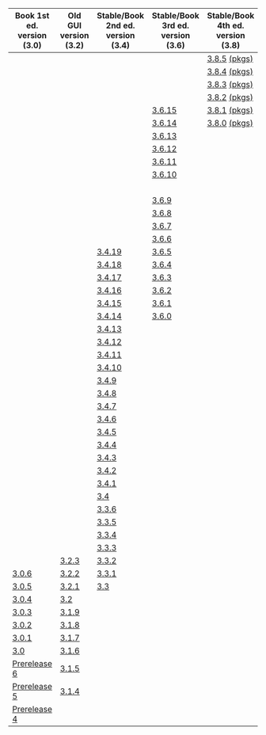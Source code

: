 |Book 1st<br> ed. version<br> (3.0)|Old GUI<br> version<br> (3.2)|Stable/Book <br>2nd ed. version<br> (3.4)|Stable/Book<br> 3rd ed. version<br> (3.6)|Stable/Book<br> 4th ed. version<br> (3.8)|Development<br> version<br> (3.9)|
|--- |--- |--- |--- |--- |--- |
|||||[3.8.5](http://www.cs.waikato.ac.nz/~ml/weka/CHANGELOG-3-8-5) [(pkgs)](http://www.cs.waikato.ac.nz/~ml/weka/CHANGELOG_PACKAGES-3-8-5)|[3.9.5](http://www.cs.waikato.ac.nz/~ml/weka/CHANGELOG-3-9-5) [(pkgs)](http://www.cs.waikato.ac.nz/~ml/weka/CHANGELOG_PACKAGES-3-9-5)|
|||||[3.8.4](http://www.cs.waikato.ac.nz/~ml/weka/CHANGELOG-3-8-4) [(pkgs)](http://www.cs.waikato.ac.nz/~ml/weka/CHANGELOG_PACKAGES-3-8-4)|[3.9.4](http://www.cs.waikato.ac.nz/~ml/weka/CHANGELOG-3-9-4) [(pkgs)](http://www.cs.waikato.ac.nz/~ml/weka/CHANGELOG_PACKAGES-3-9-4)|
|||||[3.8.3](http://www.cs.waikato.ac.nz/~ml/weka/CHANGELOG-3-8-3) [(pkgs)](http://www.cs.waikato.ac.nz/~ml/weka/CHANGELOG_PACKAGES-3-8-3)|[3.9.3](http://www.cs.waikato.ac.nz/~ml/weka/CHANGELOG-3-9-3) [(pkgs)](http://www.cs.waikato.ac.nz/~ml/weka/CHANGELOG_PACKAGES-3-9-3)|
|||||[3.8.2](http://www.cs.waikato.ac.nz/~ml/weka/CHANGELOG-3-8-2) [(pkgs)](http://www.cs.waikato.ac.nz/~ml/weka/CHANGELOG_PACKAGES-3-8-2)|[3.9.2](http://www.cs.waikato.ac.nz/~ml/weka/CHANGELOG-3-9-2) [(pkgs)](http://www.cs.waikato.ac.nz/~ml/weka/CHANGELOG_PACKAGES-3-9-2)|
||||[3.6.15](http://www.cs.waikato.ac.nz/~ml/weka/CHANGELOG-3-6-15)|[3.8.1](http://www.cs.waikato.ac.nz/~ml/weka/CHANGELOG-3-8-1) [(pkgs)](http://www.cs.waikato.ac.nz/~ml/weka/CHANGELOG_PACKAGES-3-8-1)|[3.9.1](http://www.cs.waikato.ac.nz/~ml/weka/CHANGELOG-3-9-1) [(pkgs)](http://www.cs.waikato.ac.nz/~ml/weka/CHANGELOG_PACKAGES-3-9-1)|
||||[3.6.14](http://www.cs.waikato.ac.nz/~ml/weka/CHANGELOG-3-6-14)|[3.8.0](http://www.cs.waikato.ac.nz/~ml/weka/CHANGELOG-3-8-0) [(pkgs)](http://www.cs.waikato.ac.nz/~ml/weka/CHANGELOG_PACKAGES-3-8-0)|[3.9.0](http://www.cs.waikato.ac.nz/~ml/weka/CHANGELOG-3-9-0) [(pkgs)](http://www.cs.waikato.ac.nz/~ml/weka/CHANGELOG_PACKAGES-3-9-0)|
||||[3.6.13](http://www.cs.waikato.ac.nz/~ml/weka/CHANGELOG-3-6-13)||[3.7.13](http://www.cs.waikato.ac.nz/~ml/weka/CHANGELOG-3-7-13) [(pkgs)](http://www.cs.waikato.ac.nz/~ml/weka/CHANGELOG_PACKAGES-3-7-13)|
||||[3.6.12](http://www.cs.waikato.ac.nz/~ml/weka/CHANGELOG-3-6-12)||[3.7.12](http://www.cs.waikato.ac.nz/~ml/weka/CHANGELOG-3-7-12) [(pkgs)](http://www.cs.waikato.ac.nz/~ml/weka/CHANGELOG_PACKAGES-3-7-12)|
||||[3.6.11](http://www.cs.waikato.ac.nz/~ml/weka/CHANGELOG-3-6-11)||[3.7.11](http://www.cs.waikato.ac.nz/~ml/weka/CHANGELOG-3-7-11) [(pkgs)](http://www.cs.waikato.ac.nz/~ml/weka/CHANGELOG_PACKAGES-3-7-11)|
||||[3.6.10](http://www.cs.waikato.ac.nz/~ml/weka/CHANGELOG-3-6-10)||[3.7.10](http://www.cs.waikato.ac.nz/~ml/weka/CHANGELOG-3-7-10) [(pkgs)](http://www.cs.waikato.ac.nz/~ml/weka/CHANGELOG_PACKAGES-3-7-10)|
||||||[3.7.9](http://www.cs.waikato.ac.nz/~ml/weka/CHANGELOG-3-7-9) [(pkgs)](http://www.cs.waikato.ac.nz/~ml/weka/CHANGELOG_PACKAGES-3-7-9)|
||||[3.6.9](http://www.cs.waikato.ac.nz/~ml/weka/CHANGELOG-3-6-9)||[3.7.8](http://www.cs.waikato.ac.nz/~ml/weka/CHANGELOG-3-7-8) [(pkgs)](http://www.cs.waikato.ac.nz/~ml/weka/CHANGELOG_PACKAGES-3-7-8)|
||||[3.6.8](http://www.cs.waikato.ac.nz/~ml/weka/CHANGELOG-3-6-8)||[3.7.7](http://www.cs.waikato.ac.nz/~ml/weka/CHANGELOG-3-7-7) [(pkgs)](http://www.cs.waikato.ac.nz/~ml/weka/CHANGELOG_PACKAGES-3-7-7)|
||||[3.6.7](http://www.cs.waikato.ac.nz/~ml/weka/CHANGELOG-3-6-7)||[3.7.6](http://www.cs.waikato.ac.nz/~ml/weka/CHANGELOG-3-7-6) [(pkgs)](http://www.cs.waikato.ac.nz/~ml/weka/CHANGELOG_PACKAGES-3-7-6)|
||||[3.6.6](http://www.cs.waikato.ac.nz/~ml/weka/CHANGELOG-3-6-6)||[3.7.5](http://www.cs.waikato.ac.nz/~ml/weka/CHANGELOG-3-7-5) [(pkgs)](http://www.cs.waikato.ac.nz/~ml/weka/CHANGELOG_PACKAGES-3-7-5)|
|||[3.4.19](http://www.cs.waikato.ac.nz/~ml/weka/CHANGELOG-3-4-19)|[3.6.5](http://www.cs.waikato.ac.nz/~ml/weka/CHANGELOG-3-6-5)||[3.7.4](http://www.cs.waikato.ac.nz/~ml/weka/CHANGELOG-3-7-4) [(pkgs)](http://www.cs.waikato.ac.nz/~ml/weka/CHANGELOG_PACKAGES-3-7-4)|
|||[3.4.18](http://www.cs.waikato.ac.nz/~ml/weka/CHANGELOG-3-4-18)|[3.6.4](http://www.cs.waikato.ac.nz/~ml/weka/CHANGELOG-3-6-4)||[3.7.3](http://www.cs.waikato.ac.nz/~ml/weka/CHANGELOG-3-7-3) [(pkgs)](http://www.cs.waikato.ac.nz/~ml/weka/CHANGELOG_PACKAGES-3-7-3)|
|||[3.4.17](http://www.cs.waikato.ac.nz/~ml/weka/CHANGELOG-3-4-17)|[3.6.3](http://www.cs.waikato.ac.nz/~ml/weka/CHANGELOG-3-6-3)||[3.7.2](http://www.cs.waikato.ac.nz/~ml/weka/CHANGELOG-3-7-2) [(pkgs)](http://www.cs.waikato.ac.nz/~ml/weka/CHANGELOG_PACKAGES-3-7-2)|
|||[3.4.16](http://www.cs.waikato.ac.nz/~ml/weka/CHANGELOG-3-4-16)|[3.6.2](http://www.cs.waikato.ac.nz/~ml/weka/CHANGELOG-3-6-2)||[3.7.1](http://www.cs.waikato.ac.nz/~ml/weka/CHANGELOG-3-7-1)|
|||[3.4.15](http://www.cs.waikato.ac.nz/~ml/weka/CHANGELOG-3-4-15)|[3.6.1](http://www.cs.waikato.ac.nz/~ml/weka/CHANGELOG-3-6-1)||[3.7.0](http://www.cs.waikato.ac.nz/~ml/weka/CHANGELOG-3-7-0)|
|||[3.4.14](http://www.cs.waikato.ac.nz/~ml/weka/CHANGELOG-3-4-14)|[3.6.0](http://www.cs.waikato.ac.nz/~ml/weka/CHANGELOG-3-6-0)|||
|||[3.4.13](http://www.cs.waikato.ac.nz/~ml/weka/CHANGELOG-3-4-13.html)|||[3.5.8](http://www.cs.waikato.ac.nz/~ml/weka/CHANGELOG-3-5-8.html)|
|||[3.4.12](http://www.cs.waikato.ac.nz/~ml/weka/CHANGELOG-3-4-12.html)|||[3.5.7](http://www.cs.waikato.ac.nz/~ml/weka/CHANGELOG-3-5-7.html)|
|||[3.4.11](http://www.cs.waikato.ac.nz/~ml/weka/CHANGELOG-3-4-11.html)|||[3.5.6](http://www.cs.waikato.ac.nz/~ml/weka/CHANGELOG-3-5-6.html)|
|||[3.4.10](http://www.cs.waikato.ac.nz/~ml/weka/CHANGELOG-3-4-10.html)|||[3.5.5](http://www.cs.waikato.ac.nz/~ml/weka/CHANGELOG-3-5-5.html)|
|||[3.4.9](http://www.cs.waikato.ac.nz/~ml/weka/CHANGELOG-3-4-9.html)|||[3.5.4](http://www.cs.waikato.ac.nz/~ml/weka/CHANGELOG-3-5-4.html)|
|||[3.4.8](http://www.cs.waikato.ac.nz/~ml/weka/CHANGELOG-3-4-8.html)|||[3.5.3](http://www.cs.waikato.ac.nz/~ml/weka/CHANGELOG-3-5-3.html)|
|||[3.4.7](http://www.cs.waikato.ac.nz/~ml/weka/CHANGELOG-3-4-7.html)|||[3.5.2](http://www.cs.waikato.ac.nz/~ml/weka/CHANGELOG-3-5-2.html)|
|||[3.4.6](http://www.cs.waikato.ac.nz/~ml/weka/CHANGELOG-3-4-6.html)|||[3.5.1](http://www.cs.waikato.ac.nz/~ml/weka/CHANGELOG-3-5-1.html)|
|||[3.4.5](http://www.cs.waikato.ac.nz/~ml/weka/CHANGELOG-3-4-5.html)|||[3.5.0](http://www.cs.waikato.ac.nz/~ml/weka/CHANGELOG-3-5-0.html)|
|||[3.4.4](http://www.cs.waikato.ac.nz/~ml/weka/CHANGELOG-3-4-4.html)||||
|||[3.4.3](http://www.cs.waikato.ac.nz/~ml/weka/CHANGELOG-3-4-3)||||
|||[3.4.2](http://www.cs.waikato.ac.nz/~ml/weka/CHANGELOG-3-4-2)||||
|||[3.4.1](http://www.cs.waikato.ac.nz/~ml/weka/CHANGELOG-3-4-1)||||
|||[3.4](http://www.cs.waikato.ac.nz/~ml/weka/CHANGELOG-3-4)||||
|||[3.3.6](http://www.cs.waikato.ac.nz/~ml/weka/CHANGELOG-3-3-6)||||
|||[3.3.5](http://www.cs.waikato.ac.nz/~ml/weka/CHANGELOG-3-3-5)||||
|||[3.3.4](http://www.cs.waikato.ac.nz/~ml/weka/CHANGELOG-3-3-4)||||
|||[3.3.3](http://www.cs.waikato.ac.nz/~ml/weka/CHANGELOG-3-3-3)||||
||[3.2.3](http://www.cs.waikato.ac.nz/~ml/weka/CHANGELOG-3-2-3)|[3.3.2](http://www.cs.waikato.ac.nz/~ml/weka/CHANGELOG-3-3-2)||||
|[3.0.6](http://www.cs.waikato.ac.nz/~ml/weka/CHANGELOG-3.0.6)|[3.2.2](http://www.cs.waikato.ac.nz/~ml/weka/CHANGELOG-3-2-2)|[3.3.1](http://www.cs.waikato.ac.nz/~ml/weka/CHANGELOG-3-3-1)||||
|[3.0.5](http://www.cs.waikato.ac.nz/~ml/weka/CHANGELOG-3.0.5)|[3.2.1](http://www.cs.waikato.ac.nz/~ml/weka/CHANGELOG-3-2-1)|[3.3](http://www.cs.waikato.ac.nz/~ml/weka/CHANGELOG-3-3)||||
|[3.0.4](http://www.cs.waikato.ac.nz/~ml/weka/CHANGELOG-3.0.4)|[3.2](http://www.cs.waikato.ac.nz/~ml/weka/CHANGELOG-3-2)|||||
|[3.0.3](http://www.cs.waikato.ac.nz/~ml/weka/CHANGELOG-3.0.3)|[3.1.9](http://www.cs.waikato.ac.nz/~ml/weka/CHANGELOG-3-1-9)|||||
|[3.0.2](http://www.cs.waikato.ac.nz/~ml/weka/CHANGELOG-3.0.2)|[3.1.8](http://www.cs.waikato.ac.nz/~ml/weka/CHANGELOG-3-1-8)|||||
|[3.0.1](http://www.cs.waikato.ac.nz/~ml/weka/CHANGELOG-3.0.1)|[3.1.7](http://www.cs.waikato.ac.nz/~ml/weka/CHANGELOG-3-1-7)|||||
|[3.0](http://www.cs.waikato.ac.nz/~ml/weka/CHANGELOG-3.0)|[3.1.6](http://www.cs.waikato.ac.nz/~ml/weka/CHANGELOG-3-1-6)|||||
|[Prerelease 6](http://www.cs.waikato.ac.nz/~ml/weka/CHANGELOG-PRE6)|[3.1.5](http://www.cs.waikato.ac.nz/~ml/weka/CHANGELOG-3-1-5)|||||
|[Prerelease 5](http://www.cs.waikato.ac.nz/~ml/weka/CHANGELOG-PRE5)|[3.1.4](http://www.cs.waikato.ac.nz/~ml/weka/CHANGELOG-3-1-4)|||||
|[Prerelease 4](http://www.cs.waikato.ac.nz/~ml/weka/CHANGELOG-PRE4)||||||
